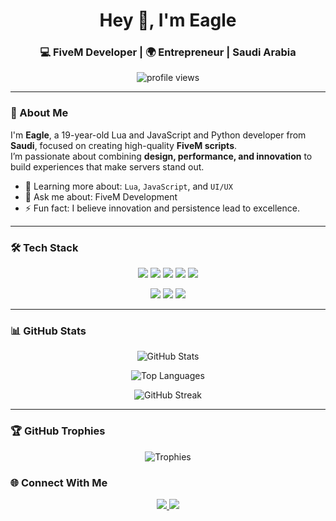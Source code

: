 <h1 align="center">Hey 👋, I'm Eagle</h1>
<h3 align="center">💻 FiveM Developer | 🌍 Entrepreneur | Saudi Arabia</h3>

<p align="center">
    <img src="https://komarev.com/ghpvc/?username=l7oz&label=Profile%20views&color=0e75b6&style=flat" alt="profile views" />
</p>

---

### 🧠 About Me

I'm **Eagle**, a 19-year-old Lua and JavaScript and Python developer from **Saudi**, focused on creating high-quality **FiveM scripts**.  
I’m passionate about combining **design, performance, and innovation** to build experiences that make servers stand out.

- 🌱 Learning more about: `Lua`, `JavaScript`, and `UI/UX`  
- 💬 Ask me about: FiveM Development
- ⚡ Fun fact: I believe innovation and persistence lead to excellence.  

---



### 🛠️ Tech Stack

<p align="center">
  <img src="https://img.shields.io/badge/Lua-2C2D72?style=for-the-badge&logo=lua&logoColor=white"/>
  <img src="https://img.shields.io/badge/JavaScript-323330?style=for-the-badge&logo=javascript&logoColor=F7DF1E"/>
  <img src="https://img.shields.io/badge/HTML5-E34F26?style=for-the-badge&logo=html5&logoColor=white"/>
  <img src="https://img.shields.io/badge/CSS3-1572B6?style=for-the-badge&logo=css3&logoColor=white"/>
  <img src="https://img.shields.io/badge/FiveM-FF6C37?style=for-the-badge&logo=rockstar-games&logoColor=white"/>
</p>

<p align="center">
  <img src="https://img.shields.io/badge/Visual_Studio_Code-0078D7?style=for-the-badge&logo=visual%20studio%20code&logoColor=white"/>
  <img src="https://img.shields.io/badge/GitHub-181717?style=for-the-badge&logo=github&logoColor=white"/>
  <img src="https://img.shields.io/badge/Tebex-1A1A1A?style=for-the-badge&logo=paypal&logoColor=white"/>
</p>

---

### 📊 GitHub Stats

<p align="center">
  <img src="https://github-readme-stats.vercel.app/api?username=l7oz&show_icons=true&theme=github_dark&hide_border=true&bg_color=0D1117&title_color=58A6FF&text_color=C9D1D9" alt="GitHub Stats" />
</p>

<p align="center">
  <img src="https://github-readme-stats.vercel.app/api/top-langs/?username=l7oz&layout=compact&theme=github_dark&hide_border=true&bg_color=0D1117&title_color=58A6FF&text_color=C9D1D9" alt="Top Languages" />
</p>

<p align="center">
  <img src="https://github-readme-streak-stats.herokuapp.com?user=l7oz&theme=github-dark-blue&hide_border=true" alt="GitHub Streak" />
</p>

---

### 🏆 GitHub Trophies

<p align="center">
  <img src="https://github-profile-trophy.vercel.app/?username=l7oz&theme=algolia&no-frame=true&row=1&column=6" alt="Trophies" />
</p>

<!-- ---

### ⚙️ Featured Projects

🚗 **[Car Auction Script](https://github.com/l7oz/car-auction-script)** — Real-time in-game vehicle bidding for FiveM.  
🧩 **[Crafting System](https://github.com/l7oz/fivem-crafting)** — Immersive item crafting experience for RP servers.  
💼 **[Liquid Developments Website](https://github.com/l7oz/liquid-website)** — Modern storefront for FiveM assets.

> 💡 *Tip: Pin your top 3 repositories on your GitHub profile for best visibility.*

--- -->

### 🌐 Connect With Me

<p align="center">
  <a href="https://discord.gg/YZVExknVwz" target="_blank">
    <img src="https://img.shields.io/badge/Discord-%235865F2.svg?&style=for-the-badge&logo=discord&logoColor=white" />
  </a>
  <!-- <a href="mailto:abdalla@liquid-devs.com">
    <img src="https://img.shields.io/badge/Email-D14836?style=for-the-badge&logo=gmail&logoColor=white" />
  </a> -->
  <!-- <a href="https://liquid-devs.com">
    <img src="https://img.shields.io/badge/Tebex_Store-FF7139?style=for-the-badge&logo=firefox&logoColor=white" />
  </a> -->
  <a href="https://github.com/l7oz">
    <img src="https://img.shields.io/badge/GitHub_Profile-181717?style=for-the-badge&logo=github&logoColor=white" />
  </a>
</p>

<!-- ---

### 🖤 Quote

> “Code. Create. Repeat — because every great script starts with a crazy idea.”

--- -->
